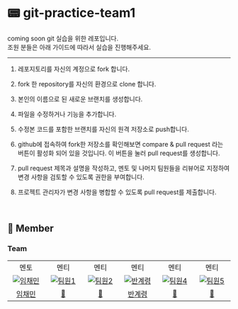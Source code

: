 # 📟 git-practice-team1

coming soon git 실습을 위한 레포입니다.<br>
조원 분들은 아래 가이드에 따라서 실습을 진행해주세요.

---

1. 레포지토리를 자신의 계정으로 fork 합니다.
2. fork 한 repository를 자신의 환경으로 clone 합니다.
3. 본인의 이름으로 된 새로운 브랜치를 생성합니다.

4. 파일을 수정하거나 기능을 추가합니다.
5. 수정본 코드를 포함한 브랜치를 자신의 원격 저장소로 push합니다.
6. github에 접속하여 fork한 저장소를 확인해보면 compare & pull request 라는 버튼이 활성화 되어 있을 것입니다. 이 버튼을 눌러 pull request를 생성합니다.
7. pull request 제목과 설명을 작성하고, 멘토 및 나머지 팀원들을 리뷰어로 지정하여 변경 사항을 검토할 수 있도록 권한을 부여합니다.
8. 프로젝트 관리자가 변경 사항을 병합할 수 있도록 pull request를 제출합니다.

<br>

## 🦕 Member

### Team

<table>
<tr>
<td align="center"> 멘토 </td>
<td align="center"> 멘티</td>
<td align="center"> 멘티</td>
<td align="center"> 멘티</td>
<td align="center"> 멘티</td>
<td align="center"> 멘티</td>

</tr>
  <tr>
    <td align="center" width="120px">
     <a href="https://github.com/Antraxmin" target="_blank">
        <img src="https://github.com/Antraxmin.png" alt="임채민" />
      </a>
    </td>
     <td align="center" width="120px">
      <a href="https://github.com" target="_blank">
        <img src="https://cdn.icon-icons.com/icons2/1379/PNG/512/folderblackgithub_93133.png" alt="팀원1" />
      </a>
    </td>
    <td align="center" width="120px">
      <a href="https://github.com" target="_blank">
        <img src="https://cdn.icon-icons.com/icons2/1379/PNG/512/folderblackgithub_93133.png" alt="팀원2" />
      </a>
    </td>
    <td align="center" width="120px">
      <a href="https://github.com/gyeryeongban" target="_blank">
        <img src="https://github.com/gyeryeongban.png" alt="반계령" />
      </a>
    </td>
     <td align="center" width="120px">
      <a href="https://github.com" target="_blank">
       <img src="https://cdn.icon-icons.com/icons2/1379/PNG/512/folderblackgithub_93133.png" alt="팀원4" />
      </a>
    </td>
       <td align="center" width="120px">
      <a href="https://github.com" target="_blank">
        <img src="https://cdn.icon-icons.com/icons2/1379/PNG/512/folderblackgithub_93133.png" alt="팀원5" />
      </a>
    </td>

  </tr>
  <tr>
    <td align="center">
      <a href="https://github.com/Antraxmin" target="_blank">
       임채민
      </a>
    </td>
     <td align="center">
      <a href="https://github.com" target="_blank">
      🦕
      </a>
    </td> 
     <td align="center">
      <a href="https://github.com" target="_blank">
      🦕
      </a>
       <td align="center">
      <a href="https://github.com/gyeryeongban" target="_blank">
       반계령
      </a>
    </td>
     <td align="center">
      <a href="https://github.com" target="_blank">
       🦕
      </a>
    </td>
    <td align="center">
      <a href="https://github.com" target="_blank">
       🦕
      </a>
    </td>
  </tr>
</table>
